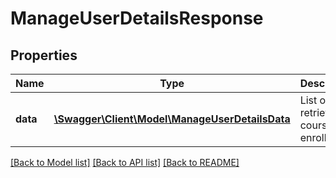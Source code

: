 # ManageUserDetailsResponse

## Properties
Name | Type | Description | Notes
------------ | ------------- | ------------- | -------------
**data** | [**\Swagger\Client\Model\ManageUserDetailsData**](ManageUserDetailsData.md) | List of all retrieved course enrollments | 

[[Back to Model list]](../README.md#documentation-for-models) [[Back to API list]](../README.md#documentation-for-api-endpoints) [[Back to README]](../README.md)



